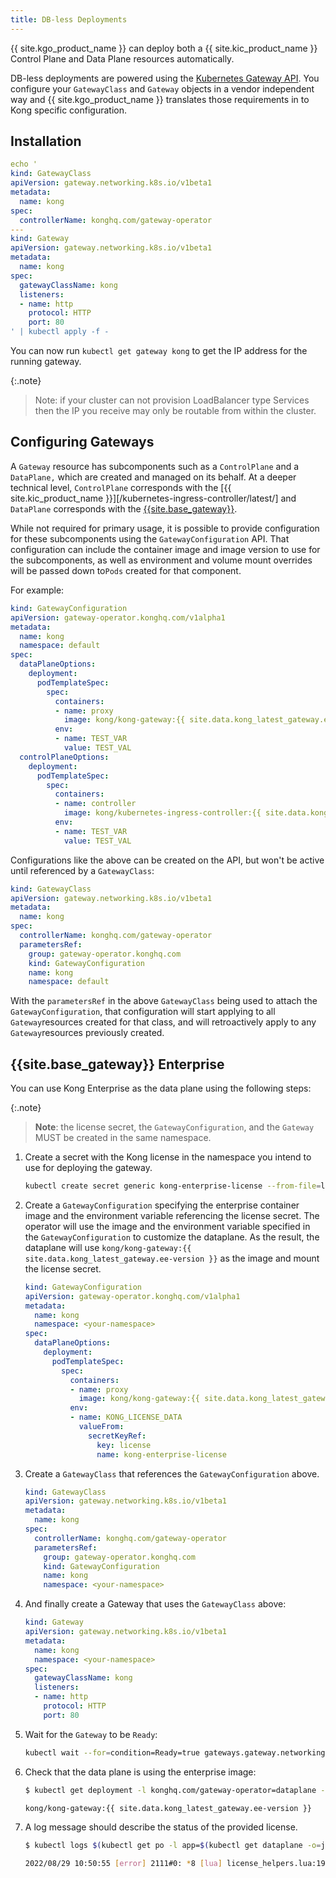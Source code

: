```yaml
---
title: DB-less Deployments
---
```


{{ site.kgo_product_name }} can deploy both a {{ site.kic_product_name }} Control Plane and Data Plane resources automatically.

DB-less deployments are powered using the [Kubernetes Gateway API](https://github.com/kubernetes-sigs/gateway-api). You configure your `GatewayClass` and `Gateway` objects in a vendor independent way and {{ site.kgo_product_name }} translates those requirements in to Kong specific configuration.

## Installation

```yaml
echo '
kind: GatewayClass
apiVersion: gateway.networking.k8s.io/v1beta1
metadata:
  name: kong
spec:
  controllerName: konghq.com/gateway-operator
---
kind: Gateway
apiVersion: gateway.networking.k8s.io/v1beta1
metadata:
  name: kong
spec:
  gatewayClassName: kong
  listeners:
  - name: http
    protocol: HTTP
    port: 80
' | kubectl apply -f -
```

You can now run `kubectl get gateway kong` to get the IP address for the running gateway.

{:.note}
> Note: if your cluster can not provision LoadBalancer type Services then the IP you receive may only be routable from within the cluster.

## Configuring Gateways

A `Gateway` resource has subcomponents such as a `ControlPlane` and a `DataPlane,` which are created and managed on its behalf.
At a deeper technical level, `ControlPlane` corresponds with the [{{ site.kic_product_name }}][/kubernetes-ingress-controller/latest/] and `DataPlane` corresponds with the [{{site.base_gateway}}](/gateway/latest/).

While not required for primary usage, it is possible to provide configuration for these subcomponents using the `GatewayConfiguration` API.
That configuration can include the container image and image version to use for the subcomponents, as well as environment and volume mount overrides will be passed down to`Pods` created for that component.

For example:

```yaml
kind: GatewayConfiguration
apiVersion: gateway-operator.konghq.com/v1alpha1
metadata:
  name: kong
  namespace: default
spec:
  dataPlaneOptions:
    deployment:
      podTemplateSpec:
        spec:
          containers:
          - name: proxy
            image: kong/kong-gateway:{{ site.data.kong_latest_gateway.ee-version }}
          env:
          - name: TEST_VAR
            value: TEST_VAL
  controlPlaneOptions:
    deployment:
      podTemplateSpec:
        spec:
          containers:
          - name: controller
            image: kong/kubernetes-ingress-controller:{{ site.data.kong_latest_kic }}
          env:
          - name: TEST_VAR
            value: TEST_VAL
```

Configurations like the above can be created on the API, but won't be active until referenced by a `GatewayClass`:

```yaml
kind: GatewayClass
apiVersion: gateway.networking.k8s.io/v1beta1
metadata:
  name: kong
spec:
  controllerName: konghq.com/gateway-operator
  parametersRef:
    group: gateway-operator.konghq.com
    kind: GatewayConfiguration
    name: kong
    namespace: default
```

With the `parametersRef` in the above `GatewayClass` being used to attach the `GatewayConfiguration`, that configuration will start applying to all `Gateway`resources created for that class, and will retroactively apply to any `Gateway`resources previously created.

## {{site.base_gateway}} Enterprise

You can use Kong Enterprise as the data plane using the following steps:

{:.note}
> **Note**: the license secret, the `GatewayConfiguration`, and the `Gateway` MUST be created in the same namespace.

1. Create a secret with the Kong license in the namespace you intend to use for deploying the gateway.

    ```bash
    kubectl create secret generic kong-enterprise-license --from-file=license=<license-file> -n <your-namespace>
    ```

2. Create a `GatewayConfiguration` specifying the enterprise container image and the environment variable referencing the license secret.
  The operator will use the image and the environment variable specified in the `GatewayConfiguration` to customize the dataplane.
  As the result, the dataplane will use `kong/kong-gateway:{{ site.data.kong_latest_gateway.ee-version }}` as the image and mount the license secret.

    ```yaml
    kind: GatewayConfiguration
    apiVersion: gateway-operator.konghq.com/v1alpha1
    metadata:
      name: kong
      namespace: <your-namespace>
    spec:
      dataPlaneOptions:
        deployment:
          podTemplateSpec:
            spec:
              containers:
              - name: proxy
                image: kong/kong-gateway:{{ site.data.kong_latest_gateway.ee-version }}
              env:
              - name: KONG_LICENSE_DATA
                valueFrom:
                  secretKeyRef:
                    key: license
                    name: kong-enterprise-license
    ```

3. Create a `GatewayClass` that references the `GatewayConfiguration` above.

    ```yaml
    kind: GatewayClass
    apiVersion: gateway.networking.k8s.io/v1beta1
    metadata:
      name: kong
    spec:
      controllerName: konghq.com/gateway-operator
      parametersRef:
        group: gateway-operator.konghq.com
        kind: GatewayConfiguration
        name: kong
        namespace: <your-namespace>
    ```

4. And finally create a Gateway that uses the `GatewayClass` above:

    ```yaml
    kind: Gateway
    apiVersion: gateway.networking.k8s.io/v1beta1
    metadata:
      name: kong
      namespace: <your-namespace>
    spec:
      gatewayClassName: kong
      listeners:
      - name: http
        protocol: HTTP
        port: 80
    ```

5. Wait for the `Gateway` to be `Ready`:

    ```bash
    kubectl wait --for=condition=Ready=true gateways.gateway.networking.k8s.io/kong
    ```

6. Check that the data plane is using the enterprise image:

    ```bash
    $ kubectl get deployment -l konghq.com/gateway-operator=dataplane -o jsonpath='{.items[0].spec.template.spec.containers[0].image}'

    kong/kong-gateway:{{ site.data.kong_latest_gateway.ee-version }}
    ```

7. A log message should describe the status of the provided license.

    ```bash
    $ kubectl logs $(kubectl get po -l app=$(kubectl get dataplane -o=jsonpath='{.items[0].metadata.name}') -o=jsonpath="{.items[0].metadata.name}") | grep license_helpers.lua

    2022/08/29 10:50:55 [error] 2111#0: *8 [lua] license_helpers.lua:194: log_license_state(): The Kong Enterprise license will expire on 2022-09-20. Please contact <support@konghq.com> to renew your license., context: ngx.timer
    ```
